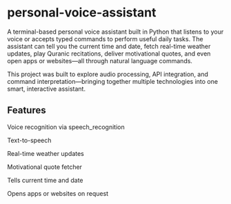 # personal-voice-assistant
A terminal-based personal voice assistant built in Python that listens to your voice or accepts typed commands to perform useful daily tasks. The assistant can tell you the current time and date, fetch real-time weather updates, play Quranic recitations, deliver motivational quotes, and even open apps or websites—all through natural language commands.

This project was built to explore audio processing, API integration, and command interpretation—bringing together multiple technologies into one smart, interactive assistant.

<h2>Features</h2> 

Voice recognition via speech_recognition

Text-to-speech 

Real-time weather updates

Motivational quote fetcher

Tells current time and date

Opens apps or websites on request
